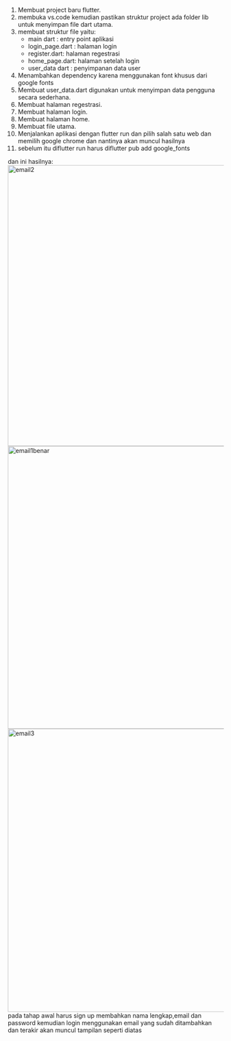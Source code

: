1. Membuat project baru flutter.
2. membuka vs.code kemudian pastikan struktur project ada folder lib untuk menyimpan file dart utama.
3. membuat struktur file yaitu:
   - main dart : entry point aplikasi
   - login_page.dart : halaman login
   - register.dart: halaman regestrasi
   - home_page.dart: halaman setelah login
   - user_data dart : penyimpanan data user
4. Menambahkan dependency karena menggunakan font khusus dari google fonts
5. Membuat user_data.dart digunakan untuk menyimpan data pengguna secara sederhana.
6. Membuat halaman regestrasi.
7. Membuat halaman login.
8. Membuat halaman home.
9. Membuat file utama.
10. Menjalankan aplikasi dengan flutter run dan pilih salah satu web dan memilih google chrome dan nantinya akan muncul hasilnya
11. sebelum itu diflutter run harus diflutter pub add google_fonts

dan ini hasilnya:
<img width="1019" height="656" alt="email2" src="https://github.com/user-attachments/assets/cdf3c999-c724-433d-9df4-47469a444928" />
<img width="1027" height="660" alt="email1benar" src="https://github.com/user-attachments/assets/30b71cd1-db4a-4e63-a22a-02b1e076d16f" />
<img width="1032" height="661" alt="email3" src="https://github.com/user-attachments/assets/f014447d-d7fa-4b2e-a61d-4f162662c328" />
pada tahap awal harus sign up membahkan nama lengkap,email dan password
kemudian login menggunakan email yang sudah ditambahkan
dan terakir akan muncul tampilan seperti diatas
